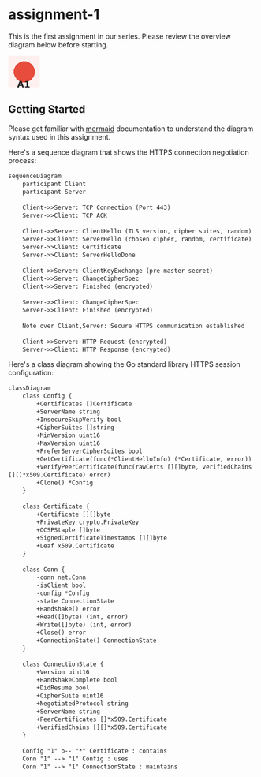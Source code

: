 # assignment-1

This is the first assignment in our series. Please review the overview diagram
below before starting.

![Assignment Overview](static/overview.png)

## Getting Started

Please get familiar with [mermaid](https://mermaid.js.org/intro/) documentation
to understand the diagram syntax used in this assignment.

Here's a sequence diagram that shows the HTTPS connection negotiation process:

```mermaid
sequenceDiagram
    participant Client
    participant Server
    
    Client->>Server: TCP Connection (Port 443)
    Server->>Client: TCP ACK
    
    Client->>Server: ClientHello (TLS version, cipher suites, random)
    Server->>Client: ServerHello (chosen cipher, random, certificate)
    Server->>Client: Certificate
    Server->>Client: ServerHelloDone
    
    Client->>Server: ClientKeyExchange (pre-master secret)
    Client->>Server: ChangeCipherSpec
    Client->>Server: Finished (encrypted)
    
    Server->>Client: ChangeCipherSpec
    Server->>Client: Finished (encrypted)
    
    Note over Client,Server: Secure HTTPS communication established
    
    Client->>Server: HTTP Request (encrypted)
    Server->>Client: HTTP Response (encrypted)
```

Here's a class diagram showing the Go standard library HTTPS session
configuration:

```mermaid
classDiagram
    class Config {
        +Certificates []Certificate
        +ServerName string
        +InsecureSkipVerify bool
        +CipherSuites []string
        +MinVersion uint16
        +MaxVersion uint16
        +PreferServerCipherSuites bool
        +GetCertificate(func(*ClientHelloInfo) (*Certificate, error))
        +VerifyPeerCertificate(func(rawCerts [][]byte, verifiedChains [][]*x509.Certificate) error)
        +Clone() *Config
    }
    
    class Certificate {
        +Certificate [][]byte
        +PrivateKey crypto.PrivateKey
        +OCSPStaple []byte
        +SignedCertificateTimestamps [][]byte
        +Leaf x509.Certificate
    }
    
    class Conn {
        -conn net.Conn
        -isClient bool
        -config *Config
        -state ConnectionState
        +Handshake() error
        +Read([]byte) (int, error)
        +Write([]byte) (int, error)
        +Close() error
        +ConnectionState() ConnectionState
    }
    
    class ConnectionState {
        +Version uint16
        +HandshakeComplete bool
        +DidResume bool
        +CipherSuite uint16
        +NegotiatedProtocol string
        +ServerName string
        +PeerCertificates []*x509.Certificate
        +VerifiedChains [][]*x509.Certificate
    }
    
    Config "1" o-- "*" Certificate : contains
    Conn "1" --> "1" Config : uses
    Conn "1" --> "1" ConnectionState : maintains
```
